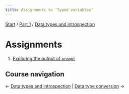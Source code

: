 ```yaml
---
title: Assignments to ‘Typed variables’
---
```


[Start](/raku-course/) / [Part 1](/raku-course/part1) / [Data types and introspection](/raku-course/what)

# Assignments

1. [Exploring the output of `prompt`](prompt)


## Course navigation

← [Data types and introspection](/raku-course/what) | [Data type conversion](/raku-course/coercion) →

